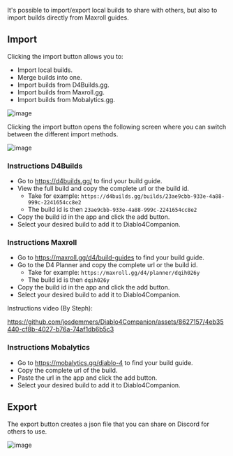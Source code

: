 It's possible to import/export local builds to share with others, but also to import builds directly from Maxroll guides.

## Import

Clicking the import button allows you to:
- Import local builds.
- Merge builds into one.
- Import builds from D4Builds.gg.
- Import builds from Maxroll.gg.
- Import builds from Mobalytics.gg.

![image](https://github.com/user-attachments/assets/65c65f7c-c33f-48e1-b33a-8eaeff47c653)

Clicking the import button opens the following screen where you can switch between the different import methods.

![image](https://github.com/user-attachments/assets/ae81d009-7875-42be-b2fd-b44b0ac029a9)

### Instructions D4Builds
- Go to https://d4builds.gg/ to find your build guide.
- View the full build and copy the complete url or the build id.
  - Take for example: `https://d4builds.gg/builds/23ae9cbb-933e-4a88-999c-2241654cc8e2`
  - The build id is then `23ae9cbb-933e-4a88-999c-2241654cc8e2`
- Copy the build id in the app and click the add button.
- Select your desired build to add it to Diablo4Companion.

### Instructions Maxroll

- Go to https://maxroll.gg/d4/build-guides to find your build guide.
- Go to the D4 Planner and copy the complete url or the build id.
  - Take for example: `https://maxroll.gg/d4/planner/dqih026y`
  - The build id is then `dqih026y`
- Copy the build id in the app and click the add button.
- Select your desired build to add it to Diablo4Companion.

Instructions video (By Steph):

https://github.com/josdemmers/Diablo4Companion/assets/8627157/4eb35440-cf8b-4027-b76a-74af1db6b5c3

### Instructions Mobalytics

- Go to https://mobalytics.gg/diablo-4 to find your build guide.
- Copy the complete url of the build.
- Paste the url in the app and click the add button.
- Select your desired build to add it to Diablo4Companion.

## Export

The export button creates a json file that you can share on Discord for others to use.

![image](https://github.com/user-attachments/assets/e7216056-634f-4ee7-ae2e-73e59a6fbf88)


